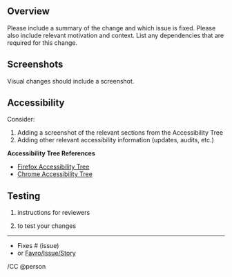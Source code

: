 ## Overview

Please include a summary of the change and which issue is fixed.
Please also include relevant motivation and context.
List any dependencies that are required for this change.

## Screenshots

Visual changes should include a screenshot.

## Accessibility

Consider:

1. Adding a screenshot of the relevant sections from the Accessibility Tree
2. Adding other relevant accessibility information (updates, audits, etc.)

**Accessibility Tree References**
- [Firefox Accessibility Tree](https://developer.mozilla.org/en-US/docs/Tools/Accessibility_inspector#Accessing_the_Accessibility_Inspector)
- [Chrome Accessibility Tree](https://umaar.com/dev-tips/152-accessibility-tree)

## Testing

1. instructions for reviewers

1. to test your changes

---

- Fixes # (issue)
- or [Favro/Issue/Story](LINK)

/CC @person
